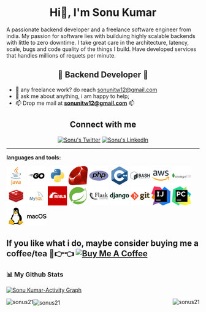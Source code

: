 <h1 align="center">Hi🙏, I'm Sonu Kumar</h1>
<p>A passionate backend developer and a freelance software engineer from india. My passion for software lies with builduing highly scalable backends with little to zero downtime. I take great care in the  architecture, latency, scale, bugs and code quality of the things I build. Have developed services that handles millions of requets per minute. 
</p>
<h2 align="center">🌱 Backend Developer 🌱</h2>

- 💼 any freelance work? do reach [sonunitw12@gmail.com](mailto:sonunitw12@gmail.com)
- 💬 ask me about anything, i am happy to help;
- 📫 Drop me mail at **sonunitw12@gmail.com** 📫


<h2 align="center">Connect with me</h2>
<p align="center">
<a href="https://twitter.com/_sonus21" target="blank"><img align="center" src="https://raw.githubusercontent.com/peterthehan/peterthehan/master/assets/twitter.svg" alt="Sonu's Twitter" height="30" width="40" /></a>
<a href="https://www.linkedin.com/in/sonus21/" target="blank"><img align="center" src="https://raw.githubusercontent.com/peterthehan/peterthehan/master/assets/linkedin.svg" alt="Sonu's LinkedIn" height="30" width="40" /></a>
</p>

<hr />

**languages and tools:**  

<code><img height="50" src="https://raw.githubusercontent.com/github/explore/80688e429a7d4ef2fca1e82350fe8e3517d3494d/topics/java/java.png"></code>
<code><img height="50" src="https://raw.githubusercontent.com/github/explore/80688e429a7d4ef2fca1e82350fe8e3517d3494d/topics/go/go.png"></code>
<code><img height="50" src="https://raw.githubusercontent.com/github/explore/80688e429a7d4ef2fca1e82350fe8e3517d3494d/topics/python/python.png"></code>
<code><img height="50" src="https://raw.githubusercontent.com/github/explore/80688e429a7d4ef2fca1e82350fe8e3517d3494d/topics/ruby/ruby.png"></code>
<code><img height="50" src="https://raw.githubusercontent.com/github/explore/80688e429a7d4ef2fca1e82350fe8e3517d3494d/topics/php/php.png"></code>
<code><img height="50" src="https://raw.githubusercontent.com/github/explore/80688e429a7d4ef2fca1e82350fe8e3517d3494d/topics/cpp/cpp.png"></code>
<code><img height="50" src="https://raw.githubusercontent.com/github/explore/80688e429a7d4ef2fca1e82350fe8e3517d3494d/topics/bash/bash.png"></code>
<code><img height="50" src="https://raw.githubusercontent.com/github/explore/80688e429a7d4ef2fca1e82350fe8e3517d3494d/topics/aws/aws.png"></code>
<code><img height="50" src="https://raw.githubusercontent.com/github/explore/80688e429a7d4ef2fca1e82350fe8e3517d3494d/topics/mongodb/mongodb.png"></code>
<code><img height="50" src="https://raw.githubusercontent.com/github/explore/80688e429a7d4ef2fca1e82350fe8e3517d3494d/topics/redis/redis.png"></code>
<code><img height="50" src="https://raw.githubusercontent.com/github/explore/80688e429a7d4ef2fca1e82350fe8e3517d3494d/topics/mysql/mysql.png"></code>
<code><img height="50" src="https://raw.githubusercontent.com/github/explore/80688e429a7d4ef2fca1e82350fe8e3517d3494d/topics/rails/rails.png"></code>
<code><img height="50" src="https://raw.githubusercontent.com/github/explore/80688e429a7d4ef2fca1e82350fe8e3517d3494d/topics/spring-boot/spring-boot.png"></code>
<code><img height="50" src="https://raw.githubusercontent.com/github/explore/80688e429a7d4ef2fca1e82350fe8e3517d3494d/topics/flask/flask.png"></code>
<code><img height="50" src="https://raw.githubusercontent.com/github/explore/80688e429a7d4ef2fca1e82350fe8e3517d3494d/topics/django/django.png"></code>
<code><img height="50" src="https://raw.githubusercontent.com/github/explore/80688e429a7d4ef2fca1e82350fe8e3517d3494d/topics/git/git.png"></code>
<code><img height="50" src="https://raw.githubusercontent.com/github/explore/caa262eeb858e81282d6f651d6eef1f8730b54ba/topics/intellij-idea/intellij-idea.png"></code>
<code><img height="50" src="https://raw.githubusercontent.com/github/explore/d8574c7bce27faa27fb879bca56dfe351ee66efd/topics/pycharm/pycharm.png"></code>
<code><img height="50" src="https://raw.githubusercontent.com/github/explore/80688e429a7d4ef2fca1e82350fe8e3517d3494d/topics/linux/linux.png"></code>
<code><img height="50" src="https://raw.githubusercontent.com/github/explore/868696fc547869eb5de5add3b3695abdd43bb9dc/topics/macos/macos.png"></code>




<h2></h2>
<h2> If you like what i do, maybe consider buying me a coffee/tea 🥺👉👈 <a href="https://www.buymeacoffee.com/sonus21" target="_blank"><img src="https://cdn.buymeacoffee.com/buttons/v2/default-red.png" alt="Buy Me A Coffee" width="150" ></a> </h2>




<h3> 📊 My Github Stats</h3>
<a href="https://github.com/sonus21/github-readme-activity-graph"><img alt="Sonu Kumar-Activity Graph" src="https://activity-graph.herokuapp.com/graph?username=sonus21&bg_color=0D1117&color=e8f4fd&line=f98c03&point=FFFFFF&hide_border=true" /></a>
<p><img align="left" src="https://github-readme-stats.vercel.app/api/top-langs?username=sonus21&show_icons=true&locale=en&layout=compact&theme=dark&ring=FFB19A&hide_border=true&currStreakNum=F6A085&fire=F6A085&currStreakLabel=F6A085" alt="sonus21" /></p>

<p><img align="right" src="https://github-readme-stats.vercel.app/api?username=sonus21&show_icons=true&locale=en&theme=dark&ring=FFB19A&hide_border=true&currStreakNum=F6A085&fire=F6A085&currStreakLabel=F6A085" alt="sonus21" /></p>

<p><img align="center" src="https://github-readme-streak-stats.herokuapp.com/?user=sonus21&theme=dark&ring=FFB19A&hide_border=true&currStreakNum=F6A085&fire=F6A085&currStreakLabel=F6A085" alt="sonus21" /></p>

